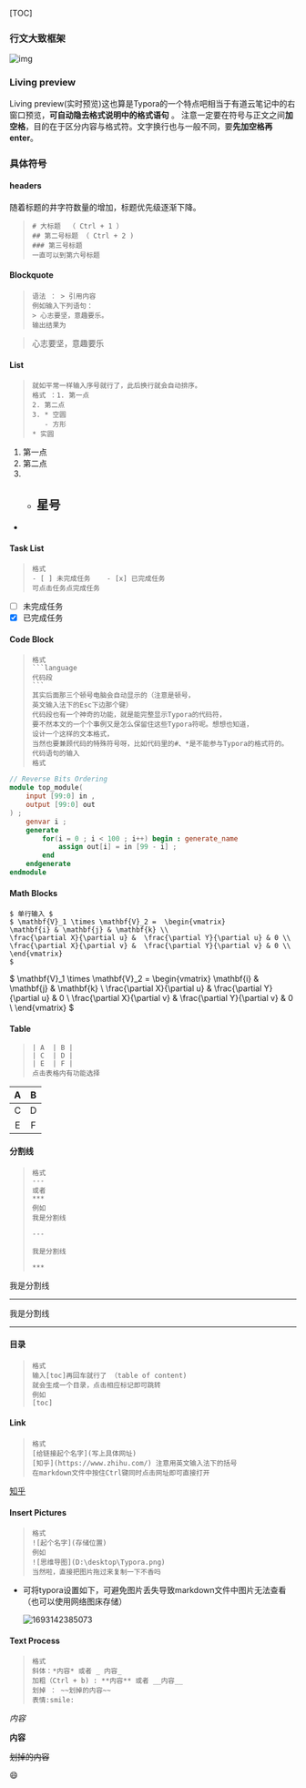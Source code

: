 [TOC]

### 行文大致框架

![img](https://picx.zhimg.com/v2-f2ad2c2af0a9842464c774afd8ab1db8_720w.jpg?source=d16d100b)



### Living preview

Living preview(实时预览)这也算是Typora的一个特点吧相当于有道云笔记中的右窗口预览，**可自动隐去格式说明中的格式语句** 。 注意一定要在符号与正文之间**加空格**，目的在于区分内容与格式符。文字换行也与一般不同，要**先加空格再enter**。

### 具体符号

#### headers

随着标题的井字符数量的增加，标题优先级逐渐下降。

 >```text
 ># 大标题  （ Ctrl + 1 ） 
 >## 第二号标题 （ Ctrl + 2 ) 
 >### 第三号标题  
 >一直可以到第六号标题
 >```

#### Blockquote

> ```text
> 语法 ： > 引用内容  
> 例如输入下列语句：
> > 心志要坚，意趣要乐。  
> 输出结果为
> ```

> 心志要坚，意趣要乐

#### List

> ```text
> 就如平常一样输入序号就行了，此后换行就会自动排序。  
> 格式 ：1. 第一点        
> 2. 第二点
> 3. * 空圆
>    - 方形
> * 实圆
> ```

1. 第一点
2. 第二点
3. * 星号
     - 

* 

#### Task List

> ```text
> 格式 
> - [ ] 未完成任务    - [x] 已完成任务
> 可点击任务点完成任务  
> ```

- [ ] 未完成任务    
- [x] 已完成任务

#### Code Block

> ~~~text
> 格式  
> ```language
> 代码段
> ```  
> 其实后面那三个顿号电脑会自动显示的（注意是顿号，  
> 英文输入法下的Esc下边那个键）  
> 代码段也有一个神奇的功能，就是能完整显示Typora的代码符，   
> 要不然本文的一个个事例又是怎么保留住这些Typora符呢。想想也知道，  
> 设计一个这样的文本格式，  
> 当然也要兼顾代码的特殊符号呀，比如代码里的#、*是不能参与Typora的格式符的。  
> 代码语句的输入  
> 格式 
> ~~~

```verilog
// Reverse Bits Ordering
module top_module(
    input [99:0] in ,
    output [99:0] out 
) ;
    genvar i ;
    generate
        for(i = 0 ; i < 100 ; i++) begin : generate_name
        	assign out[i] = in [99 - i] ;
        end
    endgenerate
endmodule
```

#### Math Blocks

```
$ 单行输入 $
$ \mathbf{V}_1 \times \mathbf{V}_2 =  \begin{vmatrix}
\mathbf{i} & \mathbf{j} & \mathbf{k} \\
\frac{\partial X}{\partial u} &  \frac{\partial Y}{\partial u} & 0 \\
\frac{\partial X}{\partial v} &  \frac{\partial Y}{\partial v} & 0 \\
\end{vmatrix}  
$

```

$ \mathbf{V}_1 \times \mathbf{V}_2 =  \begin{vmatrix}
\mathbf{i} & \mathbf{j} & \mathbf{k} \\
\frac{\partial X}{\partial u} &  \frac{\partial Y}{\partial u} & 0 \\
\frac{\partial X}{\partial v} &  \frac{\partial Y}{\partial v} & 0 \\
\end{vmatrix} $



#### Table

> ```text
> | A  | B |
> | C  | D |
> | E  | F |  
> 点击表格内有功能选择
> ```

|  A   |  B   |
| :--: | :--: |
|  C   |  D   |
|  E   |  F   |



#### 分割线

> ```text
> 格式 
> --- 
> 或者 
> *** 
> 例如 
> 我是分割线 
> 
> ---
> 
> 我是分割线 
> 
> ***
> 
> ```

我是分割线 

---

我是分割线 

***



#### 目录

> ```text
> 格式 
> 输入[toc]再回车就行了 （table of content) 
> 就会生成一个目录，点击相应标记即可跳转 
> 例如 
> [toc] 
> ```



#### Link

> ```text
> 格式 
> [给链接起个名字](写上具体网址)
> [知乎](https://www.zhihu.com/) 注意用英文输入法下的括号  
> 在markdown文件中按住Ctrl键同时点击网址即可直接打开
> ```

[知乎](www.zhihu.com)

#### Insert Pictures

> ```text
> 格式  
> ![起个名字](存储位置) 
> 例如 
> ![思维导图](D:\desktop\Typora.png) 
> 当然啦，直接把图片拖过来复制一下不香吗
> ```

* 可将typora设置如下，可避免图片丢失导致markdown文件中图片无法查看（也可以使用网络图床存储）

  ![1693142385073](D:\Software\Typora\Pictures\1693142385073.png)

#### Text Process

> ```text
> 格式 
> 斜体：*内容* 或者 _ 内容_ 
> 加粗（Ctrl + b) : **内容** 或者 __内容__
> 划掉 ： ~~划掉的内容~~
> 表情:smile:
> ```

*内容*

**内容**

~~划掉的内容~~

:smile: